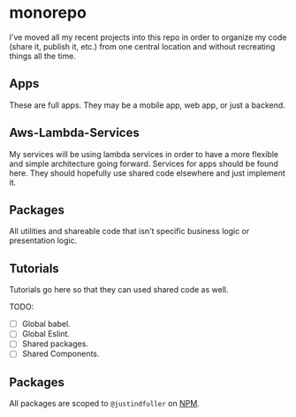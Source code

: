 # monorepo

I've moved all my recent projects into this repo in order to organize my code (share it, publish it, etc.) from one central location and without recreating things all the time.

## Apps

These are full apps. They may be a mobile app, web app, or just a backend.

## Aws-Lambda-Services

My services will be using lambda services in order to have a more flexible and simple architecture going forward. Services for apps should be found here. They should hopefully use shared code elsewhere and just implement it.

## Packages

All utilities and shareable code that isn't specific business logic or presentation logic.

## Tutorials

Tutorials go here so that they can used shared code as well.

TODO:

- [ ] Global babel.
- [ ] Global Eslint.
- [ ] Shared packages.
- [ ] Shared Components.

## Packages

All packages are scoped to `@justindfuller` on [NPM](https://www.npmjs.com/search?q=scope:justindfuller&page=1&ranking=optimal).